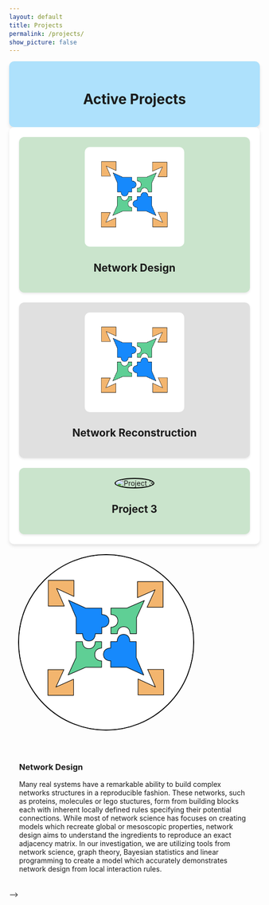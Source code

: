 ```yaml
---
layout: default
title: Projects
permalink: /projects/
show_picture: false
---
```


<div style="background-color: rgb(174, 225, 252); padding: 20px; border-radius: 10px; box-shadow: 0 4px 6px rgba(0, 0, 0, 0.1);">
<h1 style="text-align:center;">Active Projects</h1>
</div>

<div style="display: grid; grid-template-columns: repeat(auto-fit, minmax(300px, 1fr)); gap: 20px; background-color:rgb(255, 255, 255); padding: 20px; border-radius: 10px; box-shadow: 0 4px 6px rgba(0, 0, 0, 0.1);">

  <!-- Project 1 -->
  <div style="background-color: rgb(202, 228, 204); border-radius: 10px; padding: 20px; box-shadow: 0 2px 4px rgba(0, 0, 0, 0.1);">
    <div style="display: flex; justify-content: center; align-items: center; margin-bottom: 10px;">
      <img src="/assets/images/projects/net_design_model.png" alt="Network Design" style="max-width: 100%; max-height: 200px; border-radius: 10px;">
    </div>
    <h2 style="text-align: center;">Network Design</h2>
    <!-- <p>
      Many real systems have a remarkable ability to build complex networks structures in a reproducible fashion. These networks, such as proteins, molecules or lego structures, form from building blocks each with inherent locally defined rules specifying their potential connections.
    </p> -->
  </div>

  <!-- Project 2 -->
  <div style="background-color: #e0e0e0; border-radius: 10px; padding: 20px; box-shadow: 0 2px 4px rgba(0, 0, 0, 0.1);">
    <div style="display: flex; justify-content: center; align-items: center; margin-bottom: 10px;">
      <img src="/assets/images/projects/net_design_model.png" alt="Project 2" style="max-width: 100%; max-height: 200px; border-radius: 10px;">
    </div>
    <h2 style="text-align: center;">Network Reconstruction</h2>
    <!-- <p>
      Description of the second project goes here. This project focuses on exploring new methodologies for network analysis and design.
    </p> -->
  </div>

  <!-- Project 3 -->
  <div style="background-color: rgb(202, 228, 204); border-radius: 10px; padding: 20px; box-shadow: 0 2px 4px rgba(0, 0, 0, 0.1);">
    <div style="display: flex; justify-content: center; align-items: center; margin-bottom: 10px;">
      <img src="/assets/images/projects/project3.png" alt="Project 3" style="max-width: 100%; max-height: 200px; border-radius: 50%; border: 2px solid black; object-fit: cover;">
    </div>
    <h2 style="text-align: center;">Project 3</h2>
    <!-- <p>
      Description of the third project goes here. This project investigates the role of local rules in shaping global network structures.
    </p> -->
  </div>

</div>

<!-- <div style="display: flex; gap: 20px; align-items: flex-start;  background-color:rgb(255, 255, 255);box-shadow: 0 4px 6px rgba(0, 0, 0, 0.1); border-radius: 10px; margin-bottom: 30px;">

  <!-- Left Block: Picture and Icons -->
  <div style="flex: 1; max-width: 350px; display: flex; justify-content: center; align-items: center; padding: 20px; vertical-align: center;">
    <img src="/assets/images/projects/net_design_model.png" alt="Your Image" style="max-width: 100%; max-height: 100%; border-radius: 50%; border: 2px solid black; object-fit: cover;">
</div>

  <!-- Right Block: Text Content -->
  <div style="flex: 2; padding: 20px; border-radius: 10px;">
    <h3>
      Network Design
    </h3>
    <p>
    Many real systems have a remarkable ability to build complex networks structures in
a reproducible fashion. These networks, such as proteins, molecules or lego stuctures, form from building blocks each with inherent
locally defined rules specifying their potential connections.
While most of network science has focuses on creating models which recreate global or mesoscopic properties, network design aims to understand the ingredients to reproduce an exact adjacency matrix. In our investigation, we are utilizing tools from network science, graph theory, Bayesian statistics and linear programming to create a model which accurately demonstrates network design from local interaction rules.
    </p>
  </div>

</div> -->
